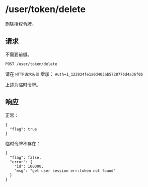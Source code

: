# /user/token/delete

删除授权令牌。

## 请求

不需要前缀。

```
POST /user/token/delete
```

请在 `HTTP请求头部` 增加：
`Auth=1_122934fe1a0d403ab5728776d4a36f0b`

上述为临时令牌。

## 响应

正常：

```
{
  "flag": true
}
```

临时令牌不存在：

```
{
  "flag": false,
  "error": {
    "id": 100000,
    "msg": "get user session err:token not found"
  }
}
```
